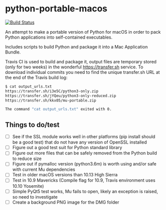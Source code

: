 # python-portable-macos

[![Build Status](https://travis-ci.org/carlosperate/python-portable-macos.svg?branch=master)](https://travis-ci.org/carlosperate/python-portable-macos)

An attempt to make a portable version of Python for macOS in order to pack Python applications into self-contained executables.

Includes scripts to build Python and package it into a Mac Application Bundle.

Travis CI is used to build and package it, output files are temporary stored (only for two weeks) in the wonderful https://transfer.sh service. To download individual commits you need to find the unique transfer.sh URL at the end of the Travis build log:

```bash
$ cat output_urls.txt
https://transfer.sh/i3e5C/python3-only.zip
https://transfer.sh/jYQeu/python3-only-reduced.zip
https://transfer.sh/kkx05/mu-portable.zip

The command "cat output_urls.txt" exited with 0.
```


## Things to do/test

- [ ] See if the SSL module works well in other platforms (pip install should be a good test) that do not have any version of OpenSSL installed
- [ ] Figure out a good test suit for Python standard library
- [ ] Figure out more files that can be safely removed from the Python build to reduce size
- [ ] Figure out if pymalloc version (python3.6m) is worth using and/or safe with current Mu dependencies
- [ ] Test in older macOS versions than 10.13 High Sierra
- [ ] Test in 10.9 Mavericks (Compile flag for 10.9, Travis environment uses 10.10 Yosemite)
- [ ] Simple PyQt5 test works, Mu fails to open, likely an exception is raised, so need to investigate
- [ ] Create a background PNG image for the DMG folder
